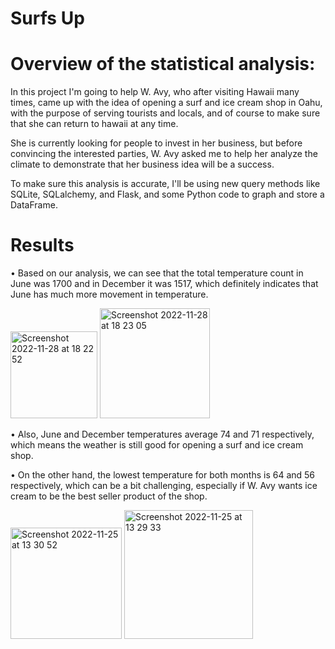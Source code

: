 # Surfs Up

#	Overview of the statistical analysis:

In this project I'm going to help W. Avy, who after visiting Hawaii many times, came up with the idea of opening a surf and ice cream shop in Oahu, with the purpose of serving tourists and locals, and of course to make sure that she can return to hawaii at any time.

She is currently looking for people to invest in her business, but before convincing the interested parties, W. Avy asked me to help her analyze the climate to demonstrate that her business idea will be a success.

To make sure this analysis is accurate, I'll be using new query methods like SQLite, SQLalchemy, and Flask, and some Python code to graph and store a DataFrame.

# Results

• Based on our analysis, we can see that the total temperature count in June was 1700 and in December it was 1517, which definitely indicates that June has much more movement in temperature.

<img width="139" alt="Screenshot 2022-11-28 at 18 22 52" src="https://user-images.githubusercontent.com/112814924/204342008-c4fbe699-01d4-41cc-a4ec-c97aa25a4553.png"> <img width="176" alt="Screenshot 2022-11-28 at 18 23 05" src="https://user-images.githubusercontent.com/112814924/204342023-a7c657d2-7a9b-48bf-91fc-ec122183dbdc.png">

• Also, June and December temperatures average 74 and 71 respectively, which means the weather is still good for opening a surf and ice cream shop.

• On the other hand, the lowest temperature for both months is 64 and 56 respectively, which can be a bit challenging, especially if W. Avy wants ice cream to be the best seller product of the shop.

<img width="178" alt="Screenshot 2022-11-25 at 13 30 52" src="https://user-images.githubusercontent.com/112814924/204342152-fa32b72a-b359-4cc6-b6c2-d61f09e084a1.png"> <img width="206" alt="Screenshot 2022-11-25 at 13 29 33" src="https://user-images.githubusercontent.com/112814924/204342162-8a84696f-f1e6-4cf7-a0cd-9514f25f02ac.png">

